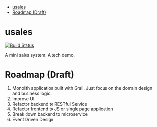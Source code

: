 
<!-- TOC depthFrom:1 depthTo:6 withLinks:1 updateOnSave:1 orderedList:0 -->

- [usales](#usales)
- [Roadmap (Draft)](#roadmap-draft)

<!-- /TOC -->

# usales
[![Build Status](https://travis-ci.org/steven-zhc/usales-ugly.svg?branch=master)](https://travis-ci.org/steven-zhc/usales-ugly)

A mini sales system. A tech demo.

# Roadmap (Draft)
1. Monolith application built with Grail. Just focus on the domain design and business logic.
2. Improve UI
3. Refactor backend to RESTful Service
4. Refactor frontend to JS or single page application
5. Break down backend to microservice
6. Event Driven Design
